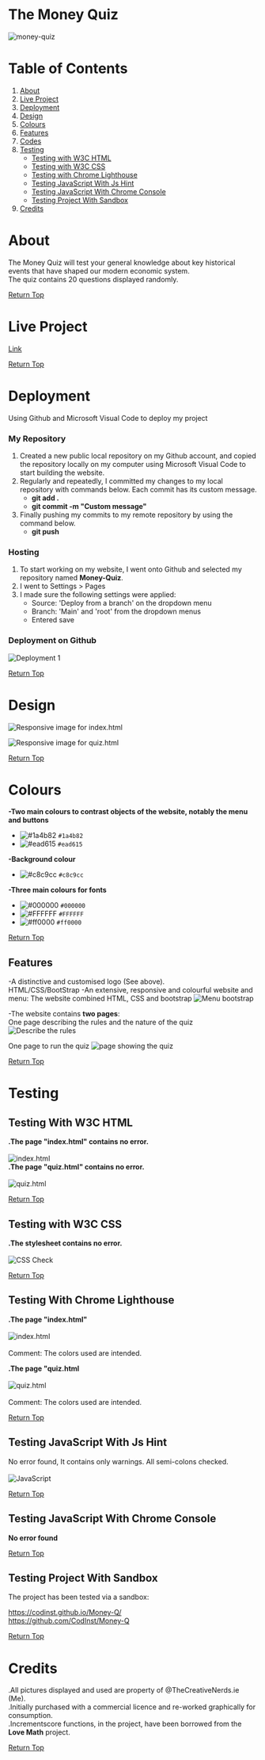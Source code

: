 # The Money Quiz

![money-quiz](https://github.com/user-attachments/assets/05e17631-df46-4101-b1e5-63fe83e964fe)

# Table of Contents

1. <a>[About](#about)</a>
2. <a>[Live Project](#live-project)</a>
3. <a>[Deployment](#deployment)</a>
4. <a>[Design](#design)</a>
5. <a>[Colours](#colours)</a> 
6. <a>[Features](#features)</a>
7. <a>[Codes](#codes)</a>
8. <a>[Testing](#testing)</a>
      - <a>[Testing with W3C HTML](#testing-with-w3c-html)</a>
      - <a>[Testing with W3C CSS](#testing-with-w3c-css)</a>
      - <a>[Testing with Chrome Lighthouse](#testing-with-chrome-lighthouse)</a>
      - <a>[Testing JavaScript With Js Hint](#testing-javascript-with-js-hint)</a>
      - <a>[Testing JavaScript With Chrome Console](#testing-javascript-with-chrome-console)</a>
      - <a>[Testing Project With Sandbox](#testing-project-with-sandbox)</a>
9. <a>[Credits](#credits)</a>

# About

The Money Quiz will test your general knowledge about key historical events that have shaped our modern economic system.<br>
The quiz contains 20 questions displayed randomly.

<a align="right">[Return Top](#table-of-contents)</a>

# Live Project

[Link](https://codinst.github.io/Money-Quiz/)

<a align="right">[Return Top](#table-of-contents)</a>

# Deployment

Using Github and Microsoft Visual Code to deploy my project

### **My Repository**

1. Created a new public local repository on my Github account, and copied the repository locally on my computer using Microsoft Visual Code to start building the website.
2. Regularly and repeatedly, I committed my changes to my local repository with commands below. Each commit has its custom message.
      - <strong>git add .</strong>
      - <strong>git commit -m "Custom message"</strong>
3. Finally pushing my commits to my remote repository by using the command below.
      - <strong>git push</strong>

### **Hosting**

1. To start working on my website, I went onto Github and selected my repository named <strong>Money-Quiz</strong>.
2. I went to Settings > Pages
3. I made sure the following settings were applied:
      - Source: 'Deploy from a branch' on the dropdown menu
      - Branch: 'Main' and 'root' from the dropdown menus
      - Entered save

### **Deployment on Github**

![Deployment 1](https://github.com/user-attachments/assets/72b74b01-b426-4f69-a919-e4146629a4b5)

<a align="right">[Return Top](#table-of-contents)</a>

# Design

![Responsive image for index.html](https://github.com/user-attachments/assets/ceae7110-ca24-4830-8b01-daaba7eaf255)

![Responsive image for quiz.html](https://github.com/user-attachments/assets/376c51f1-79e2-4b43-b1b9-c26d9ee3dead)

<a align="right">[Return Top](#table-of-contents)</a>

# Colours

**-Two main colours to contrast objects of the website, notably the menu and buttons**
  - ![#1a4b82](https://placehold.co/15x15/1a4b82/1a4b82.png) `#1a4b82`
  - ![#ead615](https://placehold.co/15x15/ead615/ead615.png) `#ead615`

**-Background colour**
  - ![#c8c9cc](https://placehold.co/15x15/c8c9cc/c8c9cc.png) `#c8c9cc`

**-Three main colours for fonts**
  - ![#000000](https://placehold.co/15x15/000000/000000.png) `#000000`
  - ![#FFFFFF](https://placehold.co/15x15/FFFFFF/FFFFFF.png) `#FFFFFF`
  - ![#ff0000](https://placehold.co/15x15/ff0000/ff0000.png) `#ff0000`

<a align="right">[Return Top](#table-of-contents)</a>

## Features

-A distinctive and customised logo (See above).<br>
HTML/CSS/BootStrap
-An extensive, responsive and colourful website and menu: The website combined HTML, CSS and bootstrap
![Menu bootstrap](https://github.com/user-attachments/assets/4c9701b7-154a-42ab-b84c-4c954aa5cf39)

-The website contains <strong>two pages</strong>:<br>
One page describing the rules and the nature of the quiz
![Describe the rules](https://github.com/user-attachments/assets/44c04d94-567a-41a5-bd41-9c62226901d1)

One page to run the quiz
![page showing the quiz](https://github.com/user-attachments/assets/f31e3926-3cf5-4d21-9226-37e1c995942b)

<a align="right">[Return Top](#table-of-contents)</a>

# Testing

## Testing With W3C HTML

<strong>.The page "index.html" contains no error.</strong><br><br>
![index.html](https://github.com/user-attachments/assets/0f131ba6-51d4-4273-8f6a-5f88c36db867)
<br>
<strong>.The page "quiz.html" contains no error.</strong><br><br>
![quiz.html](https://github.com/user-attachments/assets/8251afb8-0900-4224-92e5-70b953a16a00)

<a align="right">[Return Top](#table-of-contents)</a>

## Testing with W3C CSS

<strong>.The stylesheet contains no error.</strong><br><br>
![CSS Check](https://github.com/user-attachments/assets/e0d2c4f7-769e-42a8-aeb5-1140cc9ed7ea)

<a align="right">[Return Top](#table-of-contents)</a>

## Testing With Chrome Lighthouse

<strong>.The page "index.html"</strong><br><br>
![index.html](https://github.com/user-attachments/assets/f42e5f00-7c12-4dc6-bbc9-87914bee7f6c)<br><br>
Comment: The colors used are intended.

<strong>.The page "quiz.html</strong><br><br>
![quiz.html](https://github.com/user-attachments/assets/073666a8-ba64-4339-9e61-f59dd829b65a)<br><br>
Comment: The colors used are intended.

<a align="right">[Return Top](#table-of-contents)</a>

## Testing JavaScript With Js Hint

No error found, It contains only warnings.
All semi-colons checked.<br><br>
![JavaScript](https://github.com/user-attachments/assets/e555dd78-75c6-4ccc-ba07-96ccd754eaf2)

<a align="right">[Return Top](#table-of-contents)</a>

## Testing JavaScript With Chrome Console

<strong>No error found</strong>

<a align="right">[Return Top](#table-of-contents)</a>

## Testing Project With Sandbox
The project has been tested via a sandbox:

https://codinst.github.io/Money-Q/<br>
https://github.com/CodInst/Money-Q

<a align="right">[Return Top](#table-of-contents)</a>

# Credits

.All pictures displayed and used are property of @TheCreativeNerds.ie (Me).<br>
.Initially purchased with a commercial licence and re-worked graphically for consumption.<br>
.Incrementscore functions, in the project, have been borrowed from the <strong>Love Math</strong> project.<br>

<a align="right">[Return Top](#table-of-contents)</a>
